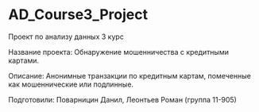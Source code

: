 # AD_Course3_Project

Проект по анализу данных 3 курс

Название проекта: Обнаружение мошенничества с кредитными картами.

Описание: Анонимные транзакции по кредитным картам, помеченные как мошеннические или подлинные.

Подготовили: Поварницин Данил, Леонтьев Роман (группа 11-905)
